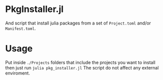 # PkgInstaller.jl
And script that install julia packages from a set of `Project.toml` and/or `Manifest.toml`.

# Usage
Put inside `./Projects` folders that include the projects you want to install then just run
`julia pkg_installer.jl`
The script do not affect any external enviroment. 
